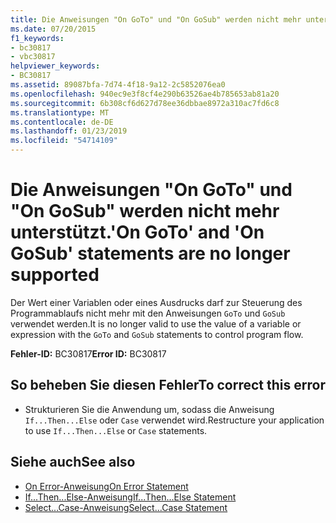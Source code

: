 ```yaml
---
title: Die Anweisungen "On GoTo" und "On GoSub" werden nicht mehr unterstützt.
ms.date: 07/20/2015
f1_keywords:
- bc30817
- vbc30817
helpviewer_keywords:
- BC30817
ms.assetid: 89087bfa-7d74-4f18-9a12-2c5852076ea0
ms.openlocfilehash: 940ec9e3f8cf4e290b63526ae4b785653ab81a20
ms.sourcegitcommit: 6b308cf6d627d78ee36dbbae8972a310ac7fd6c8
ms.translationtype: MT
ms.contentlocale: de-DE
ms.lasthandoff: 01/23/2019
ms.locfileid: "54714109"
---
```

# <a name="on-goto-and-on-gosub-statements-are-no-longer-supported"></a><span data-ttu-id="bebe5-102">Die Anweisungen "On GoTo" und "On GoSub" werden nicht mehr unterstützt.</span><span class="sxs-lookup"><span data-stu-id="bebe5-102">'On GoTo' and 'On GoSub' statements are no longer supported</span></span>
<span data-ttu-id="bebe5-103">Der Wert einer Variablen oder eines Ausdrucks darf zur Steuerung des Programmablaufs nicht mehr mit den Anweisungen `GoTo` und `GoSub` verwendet werden.</span><span class="sxs-lookup"><span data-stu-id="bebe5-103">It is no longer valid to use the value of a variable or expression with the `GoTo` and `GoSub` statements to control program flow.</span></span>  
  
 <span data-ttu-id="bebe5-104">**Fehler-ID:** BC30817</span><span class="sxs-lookup"><span data-stu-id="bebe5-104">**Error ID:** BC30817</span></span>  
  
## <a name="to-correct-this-error"></a><span data-ttu-id="bebe5-105">So beheben Sie diesen Fehler</span><span class="sxs-lookup"><span data-stu-id="bebe5-105">To correct this error</span></span>  
  
-   <span data-ttu-id="bebe5-106">Strukturieren Sie die Anwendung um, sodass die Anweisung `If...Then...Else` oder `Case` verwendet wird.</span><span class="sxs-lookup"><span data-stu-id="bebe5-106">Restructure your application to use `If...Then...Else` or `Case` statements.</span></span>  
  
## <a name="see-also"></a><span data-ttu-id="bebe5-107">Siehe auch</span><span class="sxs-lookup"><span data-stu-id="bebe5-107">See also</span></span>

- [<span data-ttu-id="bebe5-108">On Error-Anweisung</span><span class="sxs-lookup"><span data-stu-id="bebe5-108">On Error Statement</span></span>](../../visual-basic/language-reference/statements/on-error-statement.md)
- [<span data-ttu-id="bebe5-109">If...Then...Else-Anweisung</span><span class="sxs-lookup"><span data-stu-id="bebe5-109">If...Then...Else Statement</span></span>](../../visual-basic/language-reference/statements/if-then-else-statement.md)
- [<span data-ttu-id="bebe5-110">Select...Case-Anweisung</span><span class="sxs-lookup"><span data-stu-id="bebe5-110">Select...Case Statement</span></span>](../../visual-basic/language-reference/statements/select-case-statement.md)
